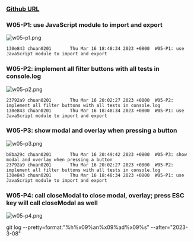 ### [Github URL](https://github.com/Chuan0201/1112-1N-js-demo-211410302.git)

### W05-P1: use JavaScript module to import and export

![w05-p1.png](https://yklkxuvilcamlqqnhytw.supabase.co/storage/v1/object/public/thu211410302/w05/w05-p1%20.png?t=2023-03-16T11%3A14%3A45.519Z)

```
130e843 chuan0201       Thu Mar 16 18:48:34 2023 +0800  W05-P1: use JavaScript module to import and export

```

### W05-P2: implement all filter buttons with all tests in console.log

![w05-p2.png](https://yklkxuvilcamlqqnhytw.supabase.co/storage/v1/object/public/thu211410302/w05/w05-p2.png?t=2023-03-16T12%3A01%3A56.250Z)

```
23792a9 chuan0201       Thu Mar 16 20:02:27 2023 +0800  W05-P2: implement all filter buttons with all tests in console.log
130e843 chuan0201       Thu Mar 16 18:48:34 2023 +0800  W05-P1: use JavaScript module to import and export

```

### W05-P3: show modal and overlay when pressing a button 

![w05-p3.png](https://yklkxuvilcamlqqnhytw.supabase.co/storage/v1/object/public/thu211410302/w05/w05-p3.png?t=2023-03-16T12%3A43%3A01.235Z)

```
b8ba29c chuan0201       Thu Mar 16 20:49:42 2023 +0800  W05-P3: show modal and overlay when pressing a button
23792a9 chuan0201       Thu Mar 16 20:02:27 2023 +0800  W05-P2: implement all filter buttons with all tests in console.log
130e843 chuan0201       Thu Mar 16 18:48:34 2023 +0800  W05-P1: use JavaScript module to import and export

```
### W05-P4: call closeModal to close modal, overlay; press ESC key will call closeModal as well
 
![w05-p4.png](https://yklkxuvilcamlqqnhytw.supabase.co/storage/v1/object/public/thu211410302/w05/w05-p4.PNG?t=2023-03-18T12%3A21%3A29.304Z)


git log --pretty=format:"%h%x09%an%x09%ad%x09%s" --after="2023-3-08"

